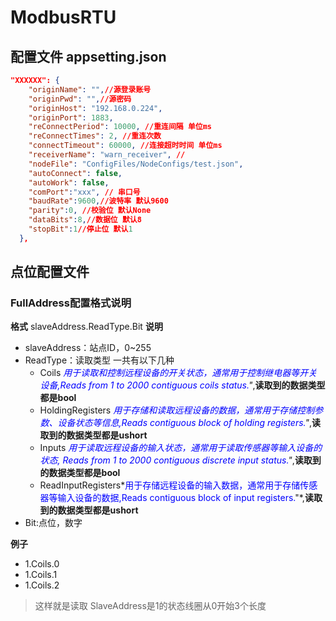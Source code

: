 ﻿# ModbusRTU

## 配置文件 appsetting.json

```json
"XXXXXX": {
    "originName": "",//源登录账号
    "originPwd": "",//源密码
    "originHost": "192.168.0.224",
    "originPort": 1883,
    "reConnectPeriod": 10000, //重连间隔 单位ms
    "reConnectTimes": 2, //重连次数
    "connectTimeout": 60000, //连接超时时间 单位ms
    "receiverName": "warn_receiver", //
    "nodeFile": "ConfigFiles/NodeConfigs/test.json",
    "autoConnect": false,
    "autoWork": false, 
    "comPort":"xxx", // 串口号
    "baudRate":9600,//波特率 默认9600
    "parity":0, //校验位 默认None  
    "dataBits":8,//数据位 默认8
    "stopBit":1//停止位 默认1
  },
```

## 点位配置文件
### FullAddress配置格式说明
**格式** slaveAddress.ReadType.Bit
**说明**
- slaveAddress：站点ID，0~255
- ReadType：读取类型 一共有以下几种
	+ Coils *<span style="color:blue">用于读取和控制远程设备的开关状态，通常用于控制继电器等开关设备,Reads from 1 to 2000 contiguous coils status.</span>"*,**读取到的数据类型都是bool**
	+ HoldingRegisters *<span style="color:blue">用于存储和读取远程设备的数据，通常用于存储控制参数、设备状态等信息,Reads contiguous block of holding registers.</span>"*,**读取到的数据类型都是ushort**
	+ Inputs *<span style="color:blue">用于读取远程设备的输入状态，通常用于读取传感器等输入设备的状态, Reads from 1 to 2000 contiguous discrete input status.</span>"*,**读取到的数据类型都是bool**
	+ ReadInputRegisters*<span style="color:blue">用于存储远程设备的输入数据，通常用于存储传感器等输入设备的数据,Reads contiguous block of input registers.</span>"*,**读取到的数据类型都是ushort**
- Bit:点位，数字

**例子**
- 1.Coils.0
- 1.Coils.1
- 1.Coils.2

> 这样就是读取 SlaveAddress是1的状态线圈从0开始3个长度

